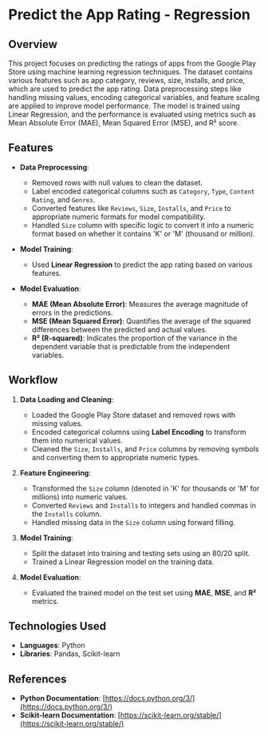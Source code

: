 # Predict the App Rating - Regression

## Overview

This project focuses on predicting the ratings of apps from the Google Play Store using machine learning regression techniques. The dataset contains various features such as app category, reviews, size, installs, and price, which are used to predict the app rating. Data preprocessing steps like handling missing values, encoding categorical variables, and feature scaling are applied to improve model performance. The model is trained using Linear Regression, and the performance is evaluated using metrics such as Mean Absolute Error (MAE), Mean Squared Error (MSE), and R² score.

## Features

- **Data Preprocessing**:  
  - Removed rows with null values to clean the dataset.
  - Label encoded categorical columns such as `Category`, `Type`, `Content Rating`, and `Genres`.
  - Converted features like `Reviews`, `Size`, `Installs`, and `Price` to appropriate numeric formats for model compatibility.
  - Handled `Size` column with specific logic to convert it into a numeric format based on whether it contains 'K' or 'M' (thousand or million).

- **Model Training**:  
  - Used **Linear Regression** to predict the app rating based on various features.

- **Model Evaluation**:  
  - **MAE (Mean Absolute Error)**: Measures the average magnitude of errors in the predictions.
  - **MSE (Mean Squared Error)**: Quantifies the average of the squared differences between the predicted and actual values.
  - **R² (R-squared)**: Indicates the proportion of the variance in the dependent variable that is predictable from the independent variables.

## Workflow

1. **Data Loading and Cleaning**:
   - Loaded the Google Play Store dataset and removed rows with missing values.
   - Encoded categorical columns using **Label Encoding** to transform them into numerical values.
   - Cleaned the `Size`, `Installs`, and `Price` columns by removing symbols and converting them to appropriate numeric types.

2. **Feature Engineering**:
   - Transformed the `Size` column (denoted in 'K' for thousands or 'M' for millions) into numeric values.
   - Converted `Reviews` and `Installs` to integers and handled commas in the `Installs` column.
   - Handled missing data in the `Size` column using forward filling.

3. **Model Training**:
   - Split the dataset into training and testing sets using an 80/20 split.
   - Trained a Linear Regression model on the training data.

4. **Model Evaluation**:
   - Evaluated the trained model on the test set using **MAE**, **MSE**, and **R²** metrics.

## Technologies Used

- **Languages**: Python  
- **Libraries**: Pandas, Scikit-learn

## References

- **Python Documentation**: [https://docs.python.org/3/](https://docs.python.org/3/)
- **Scikit-learn Documentation**: [https://scikit-learn.org/stable/](https://scikit-learn.org/stable/)
